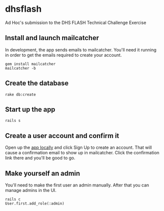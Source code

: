 # dhsflash
Ad Hoc's submission to the DHS FLASH Technical Challenge Exercise

## Install and launch mailcatcher
In development, the app sends emails to mailcatcher. You'll need it running in order to get the emails required to create your account.
```
gem install mailcatcher
mailcatcher -b
```

## Create the database
```
rake db:create
```

## Start up the app
```
rails s
```

## Create a user account and confirm it
Open up the [app locally](http://localhost:3000) and click Sign Up to create an account. That will cause a confirmation email to
show up in mailcatcher. Click the confirmation link there and you'll be good to go.

## Make yourself an admin
You'll need to make the first user an admin manually. After that you can manage admins in the UI.
```
rails c
User.first.add_role(:admin)
```
